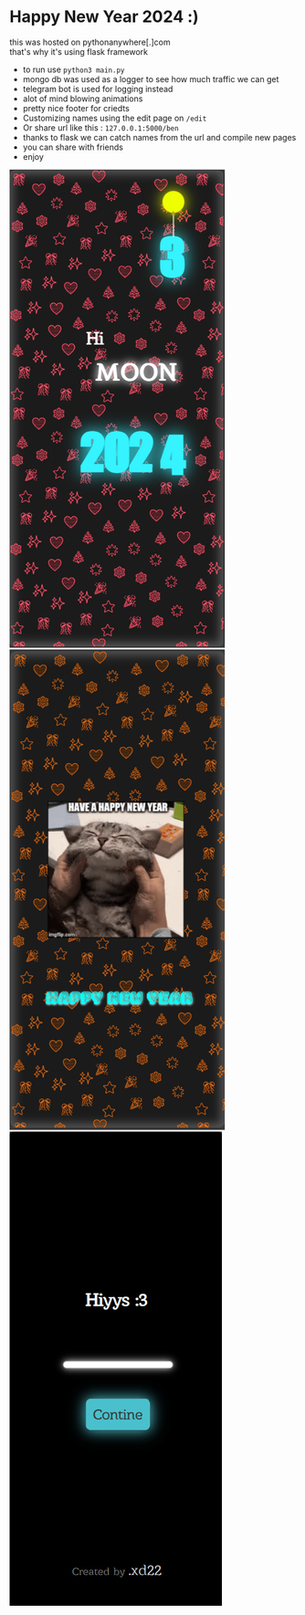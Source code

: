 # Happy New Year 2024 :)
this was hosted on pythonanywhere[.]com  
that's why it's using flask framework  
- to run use `python3 main.py`
- mongo db was used as a logger to see how much traffic we can get
- telegram bot is used for logging instead
- alot of mind blowing animations
- pretty nice footer for criedts
- Customizing names using the edit page on `/edit`
- Or share url like this : `127.0.0.1:5000/ben`
- thanks to flask we can catch names from the url and compile new pages
- you can share with friends  
- enjoy


![ex1](static/ex1.png)
![ex2](static/ex2.png)
![ex3](static/ex3.png)